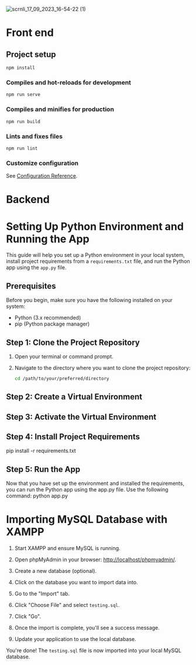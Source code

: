 ![scrnli_17_09_2023_16-54-22 (1)](https://github.com/SahithiGangannagari/Testing_Tool_Guide/assets/98515521/f86a3842-9bb5-4cc4-81d3-21ba99256f3c)

# Front end

## Project setup
```
npm install
```

### Compiles and hot-reloads for development
```
npm run serve
```

### Compiles and minifies for production
```
npm run build
```

### Lints and fixes files
```
npm run lint
```

### Customize configuration
See [Configuration Reference](https://cli.vuejs.org/config/).

# Backend
# Setting Up Python Environment and Running the App

This guide will help you set up a Python environment in your local system, install project requirements from a `requirements.txt` file, and run the Python app using the `app.py` file.

## Prerequisites

Before you begin, make sure you have the following installed on your system:

- Python (3.x recommended)
- pip (Python package manager)

## Step 1: Clone the Project Repository

1. Open your terminal or command prompt.

2. Navigate to the directory where you want to clone the project repository:
   ```sh
   cd /path/to/your/preferred/directory

## Step 2: Create a Virtual Environment
## Step 3: Activate the Virtual Environment
## Step 4: Install Project Requirements
pip install -r requirements.txt
## Step 5: Run the App
Now that you have set up the environment and installed the requirements, you can run the Python app using the app.py file. Use the following command:
python app.py

# Importing MySQL Database with XAMPP

1. Start XAMPP and ensure MySQL is running.

2. Open phpMyAdmin in your browser: [http://localhost/phpmyadmin/](http://localhost/phpmyadmin/).

3. Create a new database (optional).

4. Click on the database you want to import data into.

5. Go to the "Import" tab.

6. Click "Choose File" and select `testing.sql`.

7. Click "Go".

8. Once the import is complete, you'll see a success message.

9. Update your application to use the local database.

You're done! The `testing.sql` file is now imported into your local MySQL database.

